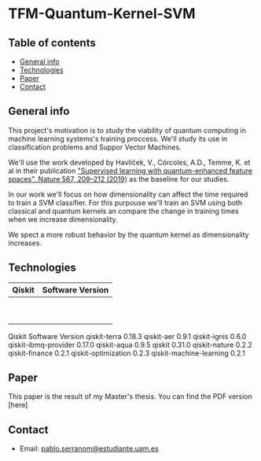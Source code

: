 # TFM-Quantum-Kernel-SVM

## Table of contents
* [General info](#general-info)
* [Technologies](#technologies)
* [Paper](#Paper)
* [Contact](#Contact)


## General info
This project's motivation is to study the viability of quantum computing in machine learning systems's training proccess. We'll study its use in classification problems and Suppor Vector Machines. 

We'll use the work developed by Havlíček, V., Córcoles, A.D., Temme, K. et al in their publication ["Supervised learning with quantum-enhanced feature spaces". Nature 567, 209–212 (2019)](https://arxiv.org/pdf/1804.11326.pdf) as the baseline for our studies.

In our work we'll focus on how dimensionality can affect the time required to train a SVM classifier. For this purpouse we'll train an SVM using both classical and quantum kernels an compare the change in training times when we increase dimensionality.

We spect a more robust behavior by the quantum kernel as dimensionality increases. 

## Technologies

|  Qiskit |  Software	Version |
|---|---|
|   |   |
|   |   |
|   |   |
|   |   |
|   |   |
|   |   |
|   |   |
|   |   |
|   |   |
Qiskit Software	Version
qiskit-terra	0.18.3
qiskit-aer	0.9.1
qiskit-ignis	0.6.0
qiskit-ibmq-provider	0.17.0
qiskit-aqua	0.9.5
qiskit	0.31.0
qiskit-nature	0.2.2
qiskit-finance	0.2.1
qiskit-optimization	0.2.3
qiskit-machine-learning	0.2.1


## Paper

This paper is the result of my Master's thesis. You can find the PDF version [here]

## Contact 

* Email: pablo.serranom@estudiante.uam.es
